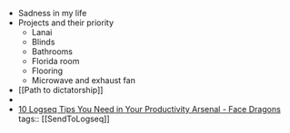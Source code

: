 - Sadness in my life
- Projects and their priority
	- Lanai
	- Blinds
	- Bathrooms
	- Florida room
	- Flooring
	- Microwave and exhaust fan
- [[Path to dictatorship]]
-
- [10 Logseq Tips You Need in Your Productivity Arsenal - Face Dragons](https://facedragons.com/foss/logseq-tips/)
  tags:: [[SendToLogseq]]